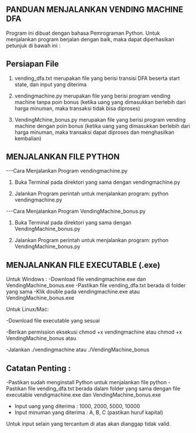 ## PANDUAN MENJALANKAN VENDING MACHINE DFA

Program ini dibuat dengan bahasa Pemrograman Python. Untuk menjalankan program berjalan dengan baik, maka dapat diperhasikan petunjuk di bawah ini : 

## Persiapan File 
1. vending_dfa.txt 
merupakan file yang berisi transisi DFA beserta start state, dan input yang diterima

2. vendingmachine.py 
merupakan file yang berisi program vending machine tanpa poin bonus (ketika uang yang dimasukkan berlebih dari harga minuman, maka transaksi tidak bisa diproses)

3. VendingMchine_bonus.py
merupakan file yang berisi program vending machine dengan poin bonus (ketika uang yang dimasukkan berlebih dari harga minuman, maka transaksi dapat diproses dan menghasilkan kembalian)

## MENJALANKAN FILE PYTHON
---Cara Menjalankan Program vendingmachine.py
1. Buka Terminal pada direktori yang sama dengan vendingmachine.py

2. Jalankan Program
perintah untuk menjalankan program: python vendingmachine.py

---Cara Menjalankan Program VendingMachine_bonus.py
1. Buka Terminal pada direktori yang sama dengan VendingMachine_bonus.py

2. Jalankan Program
perintah untuk menjalankan program: python VendingMachine_bonus.py

## MENJALANKAN FILE EXECUTABLE (.exe)
Untuk Windows : 
-Download file vendingmachine.exe dan VendingMachine_bonus.exe
-Pastikan file vending_dfa.txt berada di folder yang sama
-Klik double pada vendingmachine.exe atau VendingMachine_bonus.exe

Untuk Linux/Mac:

-Download file executable yang sesuai

-Berikan permission eksekusi
    chmod +x vendingmachine atau
    chmod +x VendingMachine_bonus atau
    
-Jalankan
    ./vendingmachine atau
    ./VendingMachine_bonus

## Catatan Penting : 
-Pastikan sudah menginstall Python untuk menjalankan file python
-Pastikan file vending_dfa.txt berada dalam folder yang sama dengan file executable vendigmachine.exe dan VendingMachine_bonus.exe 
- Input uang yang diterima : 
1000, 2000, 5000, 10000
- Input minuman yang diterima : 
A, B, C (pastikan huruf kapital)

Untuk input selain yang tercantum di atas akan dianggap tidak valid. 
